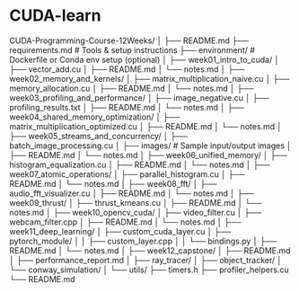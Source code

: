 # CUDA-learn
CUDA-Programming-Course-12Weeks/
│
├── README.md
├── requirements.md               # Tools & setup instructions
├── environment/                  # Dockerfile or Conda env setup (optional)
│
├── week01_intro_to_cuda/
│   ├── vector_add.cu
│   ├── README.md
│   └── notes.md
│
├── week02_memory_and_kernels/
│   ├── matrix_multiplication_naive.cu
│   ├── memory_allocation.cu
│   ├── README.md
│   └── notes.md
│
├── week03_profiling_and_performance/
│   ├── image_negative.cu
│   ├── profiling_results.txt
│   ├── README.md
│   └── notes.md
│
├── week04_shared_memory_optimization/
│   ├── matrix_multiplication_optimized.cu
│   ├── README.md
│   └── notes.md
│
├── week05_streams_and_concurrency/
│   ├── batch_image_processing.cu
│   ├── images/                   # Sample input/output images
│   ├── README.md
│   └── notes.md
│
├── week06_unified_memory/
│   ├── histogram_equalization.cu
│   ├── README.md
│   └── notes.md
│
├── week07_atomic_operations/
│   ├── parallel_histogram.cu
│   ├── README.md
│   └── notes.md
│
├── week08_fft/
│   ├── audio_fft_visualizer.cu
│   ├── README.md
│   └── notes.md
│
├── week09_thrust/
│   ├── thrust_kmeans.cu
│   ├── README.md
│   └── notes.md
│
├── week10_opencv_cuda/
│   ├── video_filter.cu
│   ├── webcam_filter.cpp
│   ├── README.md
│   └── notes.md
│
├── week11_deep_learning/
│   ├── custom_cuda_layer.cu
│   ├── pytorch_module/
│   │   ├── custom_layer.cpp
│   │   └── bindings.py
│   ├── README.md
│   └── notes.md
│
├── week12_capstone/
│   ├── README.md
│   ├── performance_report.md
│   ├── ray_tracer/
│   ├── object_tracker/
│   └── conway_simulation/
│
└── utils/
    ├── timers.h
    ├── profiler_helpers.cu
    └── README.md
